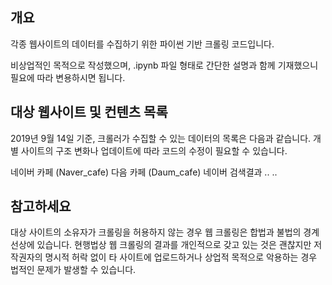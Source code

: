 ## 개요

각종 웹사이트의 데이터를 수집하기 위한 파이썬 기반 크롤링 코드입니다.

비상업적인 목적으로 작성했으며, .ipynb 파일 형태로 간단한 설명과 함께 기재했으니 필요에 따라 변용하시면 됩니다.

## 대상 웹사이트 및 컨텐츠 목록

2019년 9월 14일 기준, 크롤러가 수집할 수 있는 데이터의 목록은 다음과 같습니다.
개별 사이트의 구조 변화나 업데이트에 따라 코드의 수정이 필요할 수 있습니다.

네이버 카페 (Naver_cafe)
다음 카페 (Daum_cafe)
네이버 검색결과
..
..


## 참고하세요

대상 사이트의 소유자가 크롤링을 허용하지 않는 경우 웹 크롤링은 합법과 불법의 경계선상에 있습니다. 
현행법상 웹 크롤링의 결과를 개인적으로 갖고 있는 것은 괜찮지만
저작권자의 명시적 허락 없이 타 사이트에 업로드하거나 상업적 목적으로 악용하는 경우 법적인 문제가 발생할 수 있습니다.

